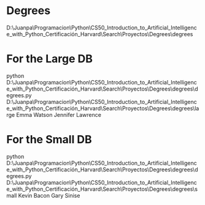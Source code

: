 # Degrees
D:\Juanpa\Programacion\Python\CS50_Introduction_to_Artificial_Intelligence_with_Python_Certificación_Harvard\Search\Proyectos\Degrees\degrees


# For the Large DB

python D:\Juanpa\Programacion\Python\CS50_Introduction_to_Artificial_Intelligence_with_Python_Certificación_Harvard\Search\Proyectos\Degrees\degrees\degrees.py D:\Juanpa\Programacion\Python\CS50_Introduction_to_Artificial_Intelligence_with_Python_Certificación_Harvard\Search\Proyectos\Degrees\degrees\large
Emma Watson
Jennifer Lawrence

# For the Small DB

python D:\Juanpa\Programacion\Python\CS50_Introduction_to_Artificial_Intelligence_with_Python_Certificación_Harvard\Search\Proyectos\Degrees\degrees\degrees.py D:\Juanpa\Programacion\Python\CS50_Introduction_to_Artificial_Intelligence_with_Python_Certificación_Harvard\Search\Proyectos\Degrees\degrees\small
Kevin Bacon
Gary Sinise
